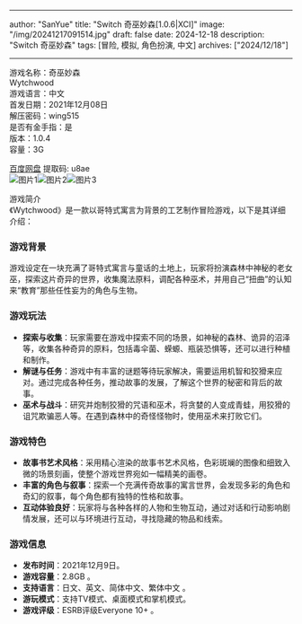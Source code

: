 
---
author: "SanYue"
title: "Switch 奇巫妙森[1.0.6|XCI]"
image: "/img/20241217091514.jpg"
draft: false
date: 2024-12-18
description: "Switch 奇巫妙森"
tags: [冒险, 模拟, 角色扮演, 中文]
archives: ["2024/12/18"]

---

游戏名称：奇巫妙森   
Wytchwood    
游戏语言：中文  
首发日期：2021年12月08日  
解压密码：wing515  
是否有金手指：是  
版本：1.0.4   
容量：3G

[百度网盘](https://pan.baidu.com/s/1QuSX81I1t8w2DZIHbfl3RQ) 提取码: u8ae  
![图片1](/img/19b159.jpg)![图片2](/img/40b924.jpg)![图片3](/img/847d81.jpg)  

游戏简介  
《Wytchwood》是一款以哥特式寓言为背景的工艺制作冒险游戏，以下是其详细介绍：

### 游戏背景
游戏设定在一块充满了哥特式寓言与童话的土地上，玩家将扮演森林中神秘的老女巫，探索这片奇异的世界，收集魔法原料，调配各种巫术，并用自己“扭曲”的认知来“教育”那些任性妄为的角色与生物。

### 游戏玩法
- **探索与收集**：玩家需要在游戏中探索不同的场景，如神秘的森林、诡异的沼泽等，收集各种奇异的原料，包括毒伞菌、蝾螈、瓶装恐惧等，还可以进行种植和制作。
- **解谜与任务**：游戏中有丰富的谜题等待玩家解决，需要运用机智和狡猾来应对。通过完成各种任务，推动故事的发展，了解这个世界的秘密和背后的故事。
- **巫术与战斗**：研究并炮制狡猾的咒语和巫术，将贪婪的人变成青蛙，用狡猾的诅咒欺骗恶人等。在遇到森林中的奇怪怪物时，使用巫术来打败它们。

### 游戏特色
- **故事书艺术风格**：采用精心渲染的故事书艺术风格，色彩斑斓的图像和细致入微的场景刻画，使整个游戏世界宛如一幅精美的画卷。
- **丰富的角色与叙事**：探索一个充满传奇故事的寓言世界，会发现多彩的角色和奇幻的叙事，每个角色都有独特的性格和故事。
- **互动体验良好**：玩家将与各种各样的人物和生物互动，通过对话和行动影响剧情发展，还可以与环境进行互动，寻找隐藏的物品和线索。

### 游戏信息
- **发布时间**：2021年12月9日。
- **游戏容量**：2.8GB 。
- **支持语言**：日文、英文、简体中文、繁体中文 。
- **游玩模式**：支持TV模式、桌面模式和掌机模式。
- **游戏评级**：ESRB评级Everyone 10+ 。

